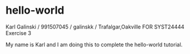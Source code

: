 # hello-world
Karl Galinski / 991507045 / galinskk / Trafalgar,Oakville FOR SYST24444 Exercise 3 

My name is Karl and I am doing this to complete the hello-world tutorial.
